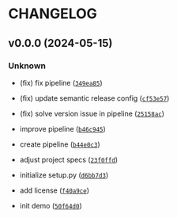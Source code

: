 # CHANGELOG



## v0.0.0 (2024-05-15)

### Unknown

* (fix) fix pipeline ([`349ea85`](https://github.com/riccardotornesello/ca-ez-manager/commit/349ea850a92b21399aab4b2b072e1f93e86de8cb))

* (fix) update semantic release config ([`cf53e57`](https://github.com/riccardotornesello/ca-ez-manager/commit/cf53e5787d7050a6a0175194fdf69d41a17ec03a))

* (fix) solve version issue in pipeline ([`25158ac`](https://github.com/riccardotornesello/ca-ez-manager/commit/25158ac219dbc483f47e6a6c97bc90982960ff88))

* improve pipeline ([`b46c945`](https://github.com/riccardotornesello/ca-ez-manager/commit/b46c945cf3d68905c08dfd9a3c77d77e1a84252d))

* create pipeline ([`b44e0c3`](https://github.com/riccardotornesello/ca-ez-manager/commit/b44e0c3d24cf10f61a0b7112ecef4dbb46dba8d0))

* adjust project specs ([`23f0ffd`](https://github.com/riccardotornesello/ca-ez-manager/commit/23f0ffd087c77a6c67a5ffc2ad6bbb168cd92ae6))

* initialize setup.py ([`d6bb7d3`](https://github.com/riccardotornesello/ca-ez-manager/commit/d6bb7d3c338dff68fdd03f4f06e21a8b9888a976))

* add license ([`f40a9ce`](https://github.com/riccardotornesello/ca-ez-manager/commit/f40a9ce773a679d4afc88c475beeeb2f5d5128ca))

* init demo ([`50f64d0`](https://github.com/riccardotornesello/ca-ez-manager/commit/50f64d021cf29bc3ec9c6ad0f6f6f0df6956a58e))
